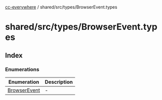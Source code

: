 [cc-everywhere](../../../../index.md) / shared/src/types/BrowserEvent.types

# shared/src/types/BrowserEvent.types

## Index

### Enumerations

| Enumeration | Description |
| ------ | ------ |
| [BrowserEvent](enumerations/BrowserEvent.md) | - |
